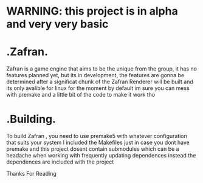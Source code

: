 <h1>WARNING: this project is in alpha and very very basic</h1>
<h1>.Zafran.</h1>
Zafran is a game engine that aims to be the unique from the group,
it has no features planned yet, but its in development, the features are gonna be determined after a significat chunk of the Zafran Renderer will be built
and its only avalible for linux for the moment by default
im sure you can mess with premake and a little bit of the code to make it work tho

<h1>.Building.</h1>
To build Zafran , you need to use premake5 with whatever configuration that suits your system
I included the Makefiles just in case you dont have premake 
and this project dosent contain submodules which can be a headache when working with frequently updating dependences
instead the dependences are included with the project

Thanks For Reading

